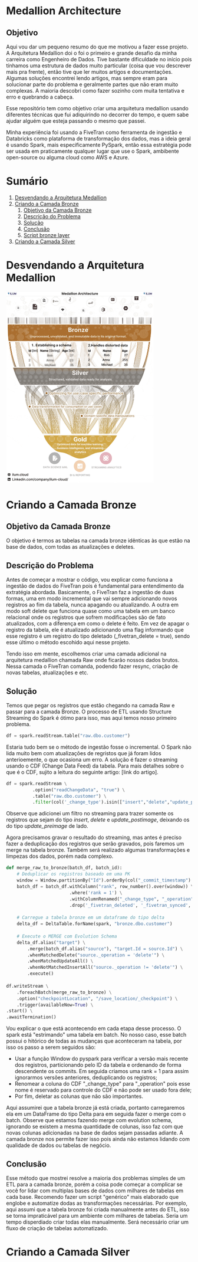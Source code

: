 # Medallion Architecture

## Objetivo

Aqui vou dar um pequeno resumo do que me motivou a fazer esse projeto. 
A Arquitetura Medallion doi o foi o primeiro e grande desafio da minha carreira como Engenheiro de Dados. Tive bastante dificuldade no início pois tínhamos uma estrutura de dados muito particular (coisa que vou descrever mais pra frente), então tive que ler muitos artigos e documentações. Algumas soluções encontrei lendo artigos, mas sempre eram para solucionar parte do problema e geralmente partes que não eram muito complexas. A maioria descobri como fazer sozinho com muita tentativa e erro e quebrando a cabeça.

Esse repositório tem como objetivo criar uma arquitetura medallion usando diferentes técnicas que fui adiquirindo no decorrer do tempo, e quem sabe ajudar alguém que esteja passando o mesmo que passei.

Minha experiência foi usando a FiveTran como ferramenta de ingestão e Databricks como plataforma de transformação dos dados, mas a ideia geral é usando Spark, mais especificamente PySpark, então essa estratégia pode ser usada em praticamente qualquer lugar que use o Spark, ambibente open-source ou alguma cloud como AWS e Azure.


# Sumário

1. [Desvendando a Arquitetura Medallion](https://github.com/BrunoHarlis/medallion_architecture?tab=readme-ov-file#desvendando-a-arquitetura-medallion)
2. [Criando a Camada Bronze](https://github.com/BrunoHarlis/medallion_architecture?tab=readme-ov-file#criando-a-camada-bronze)
    1. [Objetivo da Camada Bronze](https://github.com/BrunoHarlis/medallion_architecture?tab=readme-ov-file#objetivo-da-camada-bronze)
    2. [Descrição do Problema](https://github.com/BrunoHarlis/medallion_architecture?tab=readme-ov-file#descri%C3%A7%C3%A3o-do-problema)
    3. [Solução](https://github.com/BrunoHarlis/medallion_architecture?tab=readme-ov-file#solu%C3%A7%C3%A3o)
    4. [Conclusão](https://github.com/BrunoHarlis/medallion_architecture?tab=readme-ov-file#conclus%C3%A3o)
    5. [Script bronze layer](https://github.com/BrunoHarlis/medallion_architecture/blob/main/bronze_layer/bronze_etl.py)
4. [Criando a Camada Silver](https://github.com/BrunoHarlis/medallion_architecture?tab=readme-ov-file#criando-a-camada-silver)


# Desvendando a Arquitetura Medallion
<img src="https://github.com/BrunoHarlis/medallion_architecture/blob/main/imagens/medallion_architecture.gif" alt="drawing" width="400"/>

# Criando a Camada Bronze
## Objetivo da Camada Bronze

O objetivo é termos as tabelas na camada bronze idênticas às que estão na base de dados, com todas as atualizações e deletes. 

## Descrição do Problema

Antes de começar a mostrar o código, vou explicar como funciona a ingestão de dados do FiveTran pois é fundamental para entendimento da extratégia abordada. 
Basicamente, o FiveTran faz a ingestão de duas formas, uma em modo incremental que vai sempre adicionando novos registros ao fim da tabela, nunca apagando ou atualizando. A outra em modo soft delete que funciona quase como uma tabela em um banco relacional onde os registros que sofrem modificações são de fato atualizados, com a diferença em como o delete é feito. Em vez de apagar o registro da tabela, ele é atualizado adicionando uma flag informando que esse registro é um registro do tipo deletado (_fivetran_delete = true), sendo esse último o método escohido aqui nesse projeto.

Tendo isso em mente, escolhemos criar uma camada adicional na arquitetura medallion chamada Raw onde ficarão nossos dados brutos. Nessa camada o FiveTran comanda, podendo fazer resync, criação de novas tabelas, atualizações e etc. 

## Solução

Temos que pegar os registros que estão chegando na camada Raw e passar para a camada Bronze. O processo de ETL usando Structure Streaming do Spark é ótimo para isso, mas aqui temos nosso primeiro problema.

~~~python
df = spark.readStream.table("raw.dbo.customer")
~~~~

Estaria tudo bem se o método de ingestão fosse o incremental. O Spark não lida muito bem com atualizações de regristos que já foram lidos anterioemente, o que ocasiona um erro. A solução é fazer o streaming usando o CDF (Change Data Feed) da tabela. Para mais detalhes sobre o que é o CDF, sujito a leitura do seguinte artigo: [link do artigo].

~~~python
df = spark.readStream \
          .option("readChangeData", "true") \
          .table("raw.dbo.customer") \
          .filter(col('_change_type').isin(["insert","delete","update_postimage"]))
~~~

Observe que adicionei um filtro no streaming para trazer somente os registros que sejam do tipo _insert_, _delete_ e _update_postimage_, deixando os do tipo _update_preimage_ de lado.

Agora precisamos gravar o resultado do streaming, mas antes é preciso fazer a deduplicação dos registros que serão gravados, pois faremos um merge na tabela bronze. Também será realizado algumas transformações e limpezas dos dados, porém nada complexo.

~~~python
def merge_raw_to_bronze(batch_df, batch_id):
    # Deduplicar os registros baseado em uma PK
    window = Window.partitionBy("Id").orderBy(col("_commit_timestamp").desc())
    batch_df = batch_df.withColumn("rank", row_number().over(window)) \
                        .where('rank = 1') \
                        .withColumnRenamed("_change_type", "_operation") \
                        .drop('_fivetran_deleted', '_fivetran_synced', '_commit_version', '_commit_timestamp', 'rank')

    # Carregue a tabela bronze em um dataframe do tipo delta
    delta_df = DeltaTable.forName(spark, "bronze.dbo.customer")

    # Execute o MERGE com Evolution Schema
    delta_df.alias("target") \
        .merge(batch_df.alias("source"), "target.Id = source.Id") \
        .whenMatchedDelete("source._operation = 'delete'") \
        .whenMatchedUpdateAll() \
        .whenNotMatchedInsertAll("source._operation != 'delete'") \
        .execute()

df.writeStream \
    .foreachBatch(merge_raw_to_bronze) \
    .option("checkpointLocation", "/save_location/_checkpoint") \
    .trigger(availableNow=True) \
.start() \
.awaitTermination()
~~~

Vou explicar o que está acontecendo em cada etapa desse processo. O spark está "estrimando" uma tabela em batch. No nosso caso, esse batch possui o hitórico de todas as mudanças que aconteceram na tabela, por isso os passo a serem seguidos são:
- Usar a função Window do pyspark para verificar a versão mais recente dos registros, particionando pelo ID da tabela e ordenando de forma descendente os commits. Em seguida criamos uma rank = 1 para assim ignorarmos versões anteriores, deduplicando os registros;
- Renomear a coluna do CDF "_change_type" para "_operation" pois esse nome é reservado para controle do CDF e não pode ser usado fora dele;
- Por fim, deletar as colunas que não são importantes. 

Aqui assumirei que a tabela bronze já está criada, portanto carregaremos ela em um DataFrame do tipo Delta para em seguida fazer o merge com o batch. Observe que estamos fazendo merge com evolution schema, ignorando se existem a mesma quantidade de colunas, isso faz com que novas colunas adicionadas na base de dados sejam passadas adiante. A camada bronze nos permite fazer isso pois ainda não estamos lidando com qualidade de dados ou tabelas de negócio.

## Conclusão
Esse método que mostrei resolve a maioria dos problemas simples de um ETL para a camada bronze, porém a coisa pode começar a complicar se você for lidar com multiplas bases de dados com milhares de tabelas em cada base. Recomendo fazer um script "genérico" mais elaborado que englobe e automatize dodas as transformações necessárias. Por exemplo, aqui assumi que a tabela bronze foi criada manualmente antes do ETL, isso se torna impraticável para um ambiente com milhares de tabelas. Seria um tempo disperdiado criar todas elas manualmente. Será necessário criar um fluxo de criação de tabelas automatizado.

# Criando a Camada Silver
